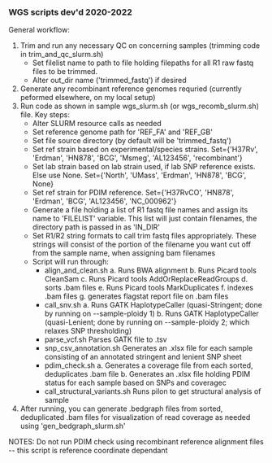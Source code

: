### WGS scripts dev'd 2020-2022

General workflow:
1. Trim and run any necessary QC on concerning samples (trimming code in trim_and_qc_slurm.sh)
    - Set filelist name to path to file holding filepaths for all R1 raw fastq files to be trimmed.
    - Alter out_dir name ('trimmed_fastq') if desired
3. Generate any recombinant reference genomes requried (currently peformed elsewhere, on my local setup)
4. Run code as shown in sample wgs_slurm.sh (or wgs_recomb_slurm.sh) file. Key steps:
    - Alter SLURM resource calls as needed
    - Set reference genome path for 'REF_FA' and 'REF_GB'
    - Set file source directory (by default will be 'trimmed_fastq')
    - Set ref strain based on experimental/species strains. 
			Set={'H37Rv', 'Erdman', 'HN878', 'BCG', 'Msmeg', 'AL123456', 'recombinant'}
    - Set lab strain based on lab strain used, if lab SNP reference exists. Else use None. 
			Set={'North', 'UMass', 'Erdman', 'HN878', 'BCG', None}
    - Set ref strain for PDIM reference. 
			Set={'H37RvCO', 'HN878', 'Erdman', 'BCG', 'AL123456', 'NC_000962'}
    - Generate a file holding a list of R1 fastq file names and assign its name to 'FILELIST' variable. This list will just contain filenames, the directory path is passed in as 'IN_DIR'
    - Set R1/R2 string formats to call trim fastq files appropriately. These strings will consist of the portion of the filename you want cut off from the sample name, when assigning bam filenames
    - Script will run through:
        - align_and_clean.sh
            a. Runs BWA alignment
            b. Runs Picard tools CleanSam
            c. Runs Picard tools AddOrReplaceReadGroups
            d. sorts .bam files
            e. Runs Picard tools MarkDuplicates
            f. indexes .bam files
            g. generates flagstat report file on .bam files
        - call_snv.sh
            a. Runs GATK HaplotypeCaller (quasi-Stringent; done by running on --sample-ploidy 1)
            b. Runs GATK HaplotypeCaller (quasi-Lenient; done by running on --sample-ploidy 2; which relaxes SNP thresholding)
        - parse_vcf.sh
            Parses GATK file to .tsv
        - snp_csv_annotation.sh
            Generates an .xlsx file for each sample consisting of an annotated stringent and lenient SNP sheet
        - pdim_check.sh
            a. Generates a coverage file from each sorted, deduplicates .bam file
            b. Generates an .xlsx file holding PDIM status for each sample based on SNPs and coveragec
        - call_structural_variants.sh
            Runs pilon to get structural analysis of sample
5. After running, you can generate .bedgraph files from sorted, deduplicated .bam files for visualization of read coverage as needed using 'gen_bedgraph_slurm.sh'


NOTES: 
Do not run PDIM check using recombinant reference alignment files -- this script is reference coordinate dependant

          

